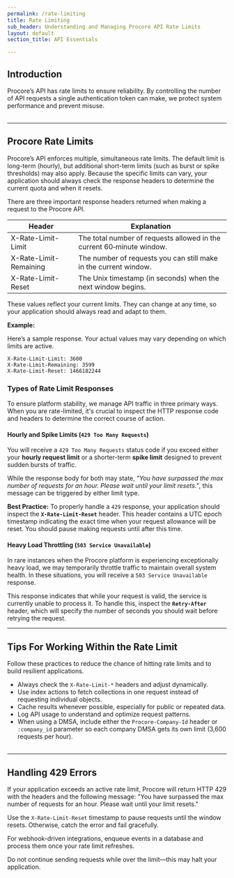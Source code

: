 ```yaml
---
permalink: /rate-limiting
title: Rate Limiting
sub_header: Understanding and Managing Procore API Rate Limits
layout: default
section_title: API Essentials

---
```

## Introduction
Procore’s API has rate limits to ensure reliability. By controlling the number of API requests a single authentication token can make, we protect system performance and prevent misuse.
<br><br>

***
## Procore Rate Limits

Procore’s API enforces multiple, simultaneous rate limits. The default limit is long-term (hourly), but additional short-term limits (such as burst or spike thresholds) may also apply. Because the specific limits can vary, your application should always check the response headers to determine the current quota and when it resets.

There are three important response headers returned when making a request to the Procore API.

| Header                 | Explanation                                                                     |
| ---------------------- | --------------------------------------------------------------------------------|
| X-Rate-Limit-Limit     | The total number of requests allowed in the current 60‑minute window.           |
| X-Rate-Limit-Remaining | The number of requests you can still make in the current window.                 |
| X-Rate-Limit-Reset     | The Unix timestamp (in seconds) when the next window begins.                     |

These values reflect your current limits. They can change at any time, so your application should always read and adapt to them.

**Example:**

Here’s a sample response. Your actual values may vary depending on which limits are active.

```
X-Rate-Limit-Limit: 3600
X-Rate-Limit-Remaining: 3599
X-Rate-Limit-Reset: 1466182244
```

### Types of Rate Limit Responses
To ensure platform stability, we manage API traffic in three primary ways. When you are rate-limited, it's crucial to inspect the HTTP response code and headers to determine the correct course of action.

#### Hourly and Spike Limits (`429 Too Many Requests`)
You will receive a `429 Too Many Requests` status code if you exceed either your **hourly request limit** or a shorter-term **spike limit** designed to prevent sudden bursts of traffic.

While the response body for both may state, *"You have surpassed the max number of requests for an hour. Please wait until your limit resets."*, this message can be triggered by either limit type.

**Best Practice:** To properly handle a `429` response, your application should inspect the **`X-Rate-Limit-Reset`** header. This header contains a UTC epoch timestamp indicating the exact time when your request allowance will be reset. You should pause making requests until after this time.

#### Heavy Load Throttling (`503 Service Unavailable`)
In rare instances when the Procore platform is experiencing exceptionally heavy load, we may temporarily throttle traffic to maintain overall system health. In these situations, you will receive a `503 Service Unavailable` response.

This response indicates that while your request is valid, the service is currently unable to process it. To handle this, inspect the **`Retry-After`** header, which will specify the number of seconds you should wait before retrying the request.

<div class="details-bottom-spacing"></div>
<div class="details-bottom-spacing"></div>

***
## Tips For Working Within the Rate Limit

Follow these practices to reduce the chance of hitting rate limits and to build resilient applications.

- Always check the `X-Rate-Limit-*` headers and adjust dynamically.
- Use index actions to fetch collections in one request instead of requesting individual objects.
- Cache results whenever possible, especially for public or repeated data.
- Log API usage to understand and optimize request patterns.
- When using a DMSA, include either the `Procore-Company-Id` header or `:company_id` parameter so each company DMSA gets its own limit (3,600 requests per hour).
<br><br>

***
## Handling 429 Errors

If your application exceeds an active rate limit, Procore will return HTTP 429 with the headers and the following message: "You have surpassed the max number of requests for an hour. Please wait until your limit resets."

Use the `X-Rate-Limit-Reset` timestamp to pause requests until the window resets. Otherwise, catch the error and fail gracefully.

For webhook-driven integrations, enqueue events in a database and process them once your rate limit refreshes.

Do not continue sending requests while over the limit—this may halt your application.
